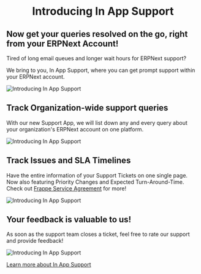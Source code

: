 # <center>Introducing In App Support</center>

## Now get your queries resolved on the go, right from your ERPNext Account!

Tired of long email queues and longer wait hours for ERPNext support? 

We bring to you, In App Support, where you can get prompt support within your ERPNext account.

![Introducing In App Support](/docs/assets/img/in-app-support/in-app-support-help-tab.png)

## Track Organization-wide support queries

With our new Support App, we will list down any and every query about your organization's ERPNext account on one platform. 

![Introducing In App Support](/docs/assets/img/in-app-support/in-app-support-list.png)

## Track Issues and SLA Timelines

Have the entire information of your Support Tickets on one single page. Now also featuring Priority Changes and Expected Turn-Around-Time. Check out [Frappe Service Agreement](https://erpnext.com/support-sla) for more!

![Introducing In App Support](/docs/assets/img/in-app-support/in-app-support-img-3.png)

## Your feedback is valuable to us! 

As soon as the support team closes a ticket, feel free to rate our support and provide feedback!

![Introducing In App Support](/docs/assets/img/in-app-support/in-app-support-5.gif)

[Learn more about In App Support](/in-app-support)
